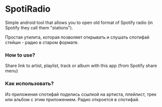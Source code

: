 # SpotiRadio
 
Simple android tool that allows you to open old format of Spotify radio (in Spotify they call them "stations").

Простая утилита, которая позволяет открывать и слушать спотифай стейшн - радио в старом формате.

### How to use?
Share link to artist, playlist, track or album with this app (from Spotify share menu)

### Как использовать?
Из приложения спотифай поделись ссылкой на артиста, плейлист, трек или альбом с этим приложением. Радио откроется в спотифай.
